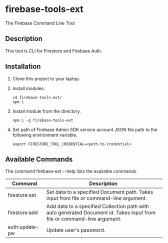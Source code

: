 # firebase-tools-ext
The Firebase Command Line Tool

## Description

This tool is CLI for Firestore and Firebase Auth.

## Installation

1. Clone this project to your laptop.

1. Install modules.
    ```
    cd firebase-tools-ext/
    npm i
    ```

1. Install module from the directory.
    ```
    npm i -g firebase-tools-ext
    ```

1. Set path of Firebase Admin SDK service account JSON file path to the following environment variable.

    ```
    export FIRESTORE_TOOL_CREDENTIAL=<path-to-credential>
    ```

## Available Commands

The command firebase-ext --help lists the available commands.

| Command | Description |
| -- | -- |
| firestore:set | Set data to a specified Document path. Takes input from file or command-line argument. |
| firestore:add | Add data to a specified Collection path with auto generated Document id.  Takes input from file or command-line argument.|
| auth:update-pw | Update user's password. |
